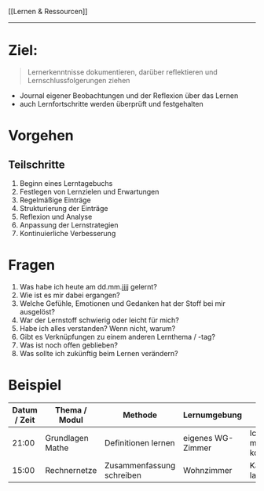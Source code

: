 [[Lernen & Ressourcen]]

---

# Ziel:
>Lernerkenntnisse dokumentieren, darüber reflektieren und Lernschlussfolgerungen ziehen

- Journal eigener Beobachtungen und der Reflexion über das Lernen
- auch Lernfortschritte werden überprüft und festgehalten


# Vorgehen
## Teilschritte
1. Beginn eines Lerntagebuchs
2. Festlegen von Lernzielen und Erwartungen
3. Regelmäßige Einträge
4. Strukturierung der Einträge
5. Reflexion und Analyse
6. Anpassung der Lernstrategien
7. Kontinuierliche Verbesserung

# Fragen
1. Was habe ich heute am dd.mm.jjjj gelernt?
2. Wie ist es mir dabei ergangen?
3. Welche Gefühle, Emotionen und Gedanken hat der Stoff bei mir ausgelöst?
4. War der Lernstoff schwierig oder leicht für mich?
5. Habe ich alles verstanden? Wenn nicht, warum?
6. Gibt es Verknüpfungen zu einem anderen Lernthema / -tag?
7. Was ist noch offen geblieben?
8. Was sollte ich zukünftig beim Lernen verändern?

# Beispiel
| Datum / Zeit | Thema / Modul    | Methode                   | Lernumgebung      | Probleme                             | Lösungen            |
| ------------ | ---------------- | ------------------------- | ----------------- | ------------------------------------ | ------------------- |
| 21:00        | Grundlagen Mathe | Definitionen lernen       | eigenes WG-Zimmer | Ich konnte mich nicht konzentrieren. | Lernzeit verändern  |
| 15:00        | Rechnernetze     | Zusammenfassung schreiben | Wohnzimmer        | Katze war zu laut                    | Lernraum gewechselt | 

